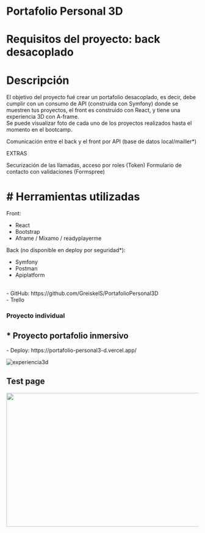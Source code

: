 # Portafolio Personal 3D

<h1> Requisitos del proyecto: back desacoplado </h1>

 <h1>Descripción</h1>

<p>El objetivo del proyecto fué crear un portafolio desacoplado, es decir, debe cumplir con un consumo de API (construida con Symfony) donde se muestren tus proyectos, el front es construido con React, y tiene una experiencia 3D con A-frame.
<br>
Se puede visualizar foto de cada uno de los proyectos realizados hasta el momento en el bootcamp.
</p>

<p> Comunicación entre el back y el front por API (base de datos local/mailler*)</p>

<p>EXTRAS</p>
<p>
Securización de las llamadas, acceso por roles (Token)
Formulario de contacto con validaciones (Formspree)
</p>

<h1># Herramientas utilizadas</h1>

Front:
- React
- Bootstrap
- Aframe / Mixamo / readyplayerme

Back (no disponible en deploy por seguridad*):
- Symfony
- Postman
- Apiplatform

<br>
 - GitHub: https://github.com/GreiskelS/PortafolioPersonal3D
 <br>
 - Trello 

<h3><strong>Proyecto individual</strong></h3>

<h2>* Proyecto portafolio inmersivo</h2>
- Deploy: https://portafolio-personal3-d.vercel.app/

![experiencia3d](https://github.com/GreiskelS/PortafolioPersonal3D/assets/126780487/9bdbfdf4-896c-4ded-a77f-bececcac1255)


## Test page

<p align="center"> 
  <img src="https://cdn.glitch.global/db0323a9-14af-4a55-b631-eeff849c990d/test.png?v=1703065728749" width="600" height="350">
</p>
